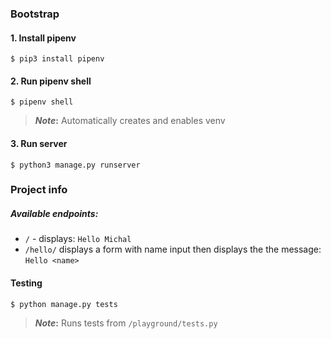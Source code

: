 ### Bootstrap ###
#### 1. Install pipenv ####
``` $ pip3 install pipenv ```

#### 2. Run pipenv shell ####
``` $ pipenv shell ```
> **_Note_:**
Automatically creates and enables venv

#### 3. Run server #### 
``` $ python3 manage.py runserver ```

### Project info ###
##### Available endpoints: 
* ```/``` - displays: ```Hello Michal```
* ```/hello/``` displays a form with name input then displays the the message: ```Hello <name>```

#### Testing #### 
``` $ python manage.py tests ```

> **_Note_:**
Runs tests from ```/playground/tests.py```